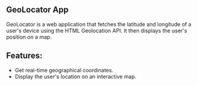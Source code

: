 ## GeoLocator App
GeoLocator is a web application that fetches the latitude and longitude of a user's device using the HTML Geolocation API. It then displays the user's position on a map.

## Features:
- Get real-time geographical coordinates.
- Display the user's location on an interactive map.